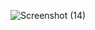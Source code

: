 ![Screenshot (14)](https://user-images.githubusercontent.com/113498740/192953941-8ccd1ebf-c349-4529-8c99-48de29412e1a.png)
